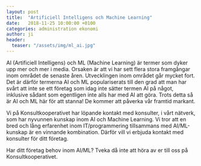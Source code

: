 ```yaml
---
layout: post
title:  "Artificiell Intelligens och Machine Learning"
date:   2018-11-25 10:00:00 +0100
categories: administration ekonomi
author: ji
header:
  teaser: "/assets/img/ml_ai.jpg"
---
```

AI (Artificiell Intelligens) och ML (Machine Learning) är 
termer som dyker upp mer och mer i media. Orsaken är att vi har sett flera stora 
framgångar inom området de senaste åren. Utvecklingen inom området går mycket fort. 
Det är därför termerna AI och ML populariserats till den grad att man har svårt 
att inte se ett företag som idag inte sätter termen AI på något, inklusive sådant 
som egentligen inte alls har med AI att göra. Trots detta så är AI och ML här 
för att stanna! De kommer att påverka vår framtid markant. 

Vi på Konsultkooperativet har löpande kontakt med konsulter, 
i vårt nätverk, som har nyvunnen kunskap inom AI och Machine Learning. Vi tror att 
en bred och lång erfarenhet inom IT/programmering tillsammans med AI/ML-kunskap 
är en vinnande kombination. Därför vill vi erbjuda kontakt med konsulter för 
ditt företag. 

Har ditt företag behov inom AI/ML? Tveka då inte att höra av 
er till oss på Konsultkooperativet. 
